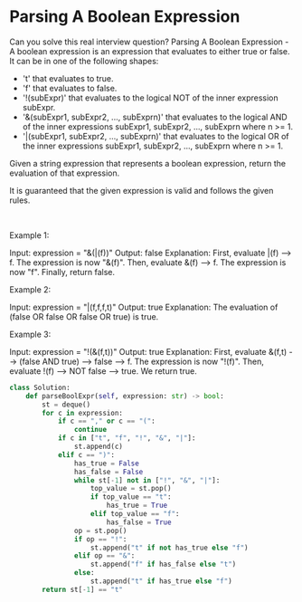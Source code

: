 # Parsing A Boolean Expression

Can you solve this real interview question? Parsing A Boolean Expression - A boolean expression is an expression that evaluates to either true or false. It can be in one of the following shapes:

 * 't' that evaluates to true.
 * 'f' that evaluates to false.
 * '!(subExpr)' that evaluates to the logical NOT of the inner expression subExpr.
 * '&(subExpr1, subExpr2, ..., subExprn)' that evaluates to the logical AND of the inner expressions subExpr1, subExpr2, ..., subExprn where n >= 1.
 * '|(subExpr1, subExpr2, ..., subExprn)' that evaluates to the logical OR of the inner expressions subExpr1, subExpr2, ..., subExprn where n >= 1.

Given a string expression that represents a boolean expression, return the evaluation of that expression.

It is guaranteed that the given expression is valid and follows the given rules.

 

Example 1:


Input: expression = "&(|(f))"
Output: false
Explanation: 
First, evaluate |(f) --> f. The expression is now "&(f)".
Then, evaluate &(f) --> f. The expression is now "f".
Finally, return false.


Example 2:


Input: expression = "|(f,f,f,t)"
Output: true
Explanation: The evaluation of (false OR false OR false OR true) is true.


Example 3:


Input: expression = "!(&(f,t))"
Output: true
Explanation: 
First, evaluate &(f,t) --> (false AND true) --> false --> f. The expression is now "!(f)".
Then, evaluate !(f) --> NOT false --> true. We return true.

```py
class Solution:
    def parseBoolExpr(self, expression: str) -> bool:
        st = deque()
        for c in expression:
            if c == "," or c == "(":
                continue
            if c in ["t", "f", "!", "&", "|"]:
                st.append(c)
            elif c == ")":
                has_true = False
                has_false = False
                while st[-1] not in ["!", "&", "|"]:
                    top_value = st.pop()
                    if top_value == "t":
                        has_true = True
                    elif top_value == "f":
                        has_false = True
                op = st.pop()
                if op == "!":
                    st.append("t" if not has_true else "f")
                elif op == "&":
                    st.append("f" if has_false else "t")
                else:
                    st.append("t" if has_true else "f")
        return st[-1] == "t"
```
